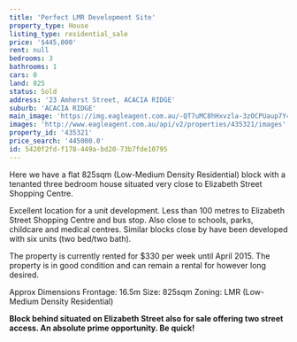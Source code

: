 ```yaml
---
title: 'Perfect LMR Development Site'
property_type: House
listing_type: residential_sale
price: '$445,000'
rent: null
bedrooms: 3
bathrooms: 1
cars: 0
land: 825
status: Sold
address: '23 Amherst Street, ACACIA RIDGE'
suburb: 'ACACIA RIDGE'
main_image: 'https://img.eagleagent.com.au/-QT7uMC8hHxvzla-3zOCPUaup7Y=/1280x854/smart/https://s3-us-west-2.amazonaws.com/eagleagent-orig/images/6823195/118543347-image-M.jpg'
images: 'http://www.eagleagent.com.au/api/v2/properties/435321/images'
property_id: '435321'
price_search: '445000.0'
id: 5420f2fd-f178-449a-bd20-73b7fde10795
---
```

Here we have a flat 825sqm (Low-Medium Density Residential) block with a tenanted three bedroom house situated very close to Elizabeth Street Shopping Centre.

Excellent location for a unit development. Less than 100 metres to Elizabeth Street Shopping Centre and bus stop. Also close to schools, parks, childcare and medical centres.  Similar blocks close by have been developed with six units (two bed/two bath).

The property is currently rented for $330 per week until April 2015. The property is in good condition and can remain a rental for however long desired.

Approx Dimensions
Frontage: 16.5m
Size: 825sqm
Zoning: LMR (Low-Medium Density Residential)

**Block behind situated on Elizabeth Street also for sale offering two street access. An absolute prime opportunity. Be quick!**
